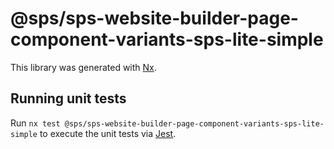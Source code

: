 # @sps/sps-website-builder-page-component-variants-sps-lite-simple

This library was generated with [Nx](https://nx.dev).

## Running unit tests

Run `nx test @sps/sps-website-builder-page-component-variants-sps-lite-simple` to execute the unit tests via [Jest](https://jestjs.io).
